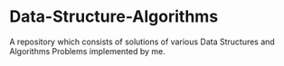 # Data-Structure-Algorithms
A repository which consists of solutions of various Data Structures and Algorithms Problems implemented by me.

